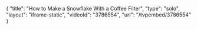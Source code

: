 {
    "title": "How to Make a Snowflake With a Coffee Filter",
    "type": "solo",
    "layout": "iframe-static",
    "videoId": "3786554",
    "url": "\/tvpembed\/3786554"
}